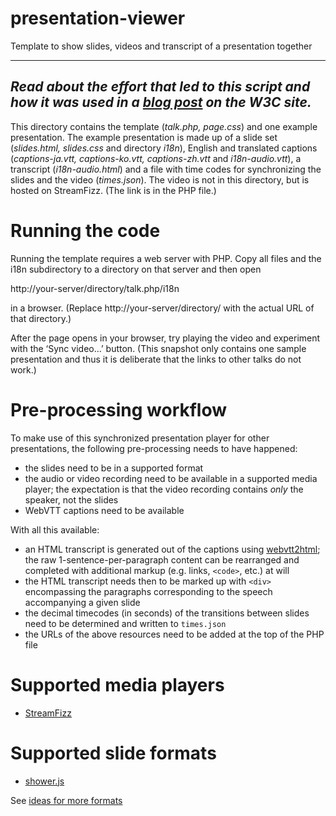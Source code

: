 # presentation-viewer
Template to show slides, videos and transcript of a presentation together

---
*Read about the effort that led to this script and how it was used in
a [blog
post](https://www.w3.org/blog/2020/09/making-video-pages-for-the-w3c-ac-meeting/)
on the W3C site.*
---

This directory contains the template (*talk.php, page.css*) and one
example presentation. The example presentation is made up of a slide
set (*slides.html, slides.css* and directory *i18n*), English and
translated captions (*captions-ja.vtt, captions-ko.vtt,
captions-zh.vtt* and *i18n-audio.vtt*), a transcript
(*i18n-audio.html*) and a file with time codes for synchronizing the
slides and the video (*times.json*). The video is not in this
directory, but is hosted on StreamFizz. (The link is in the PHP file.)

# Running the code

Running the template requires a web server with PHP. Copy all files
and the i18n subdirectory to a directory on that server and then open

  http://your-server/directory/talk.php/i18n

in a browser. (Replace http://your-server/directory/ with the actual
URL of that directory.)

After the page opens in your browser, try playing the video and
experiment with the ‘Sync video…’  button. (This snapshot only
contains one sample presentation and thus it is deliberate that the
links to other talks do not work.)

# Pre-processing workflow
To make use of this synchronized presentation player for other presentations, the following pre-processing needs to have happened:
* the slides need to be in a supported format
* the audio or video recording need to be available in a supported media player; the expectation is that the video recording contains *only* the speaker, not the slides
* WebVTT captions need to be available

With all this available:
* an HTML transcript is generated out of the captions using [webvtt2html](https://github.com/dontcallmedom/webvtt2html); the raw 1-sentence-per-paragraph content can be rearranged and completed with additional markup (e.g. links, `<code>`, etc.) at will
* the HTML transcript needs then to be marked up with `<div>` encompassing the paragraphs corresponding to the speech accompanying a given slide
* the decimal timecodes (in seconds) of the transitions between slides need to be determined and written to `times.json`
* the URLs of the above resources need to be added at the top of the PHP file

# Supported media players
* [StreamFizz](https://www.streamfizz.com/)

# Supported slide formats
* [shower.js](https://github.com/shower/core)

See [ideas for more formats](https://github.com/w3c/presentation-viewer/issues/2)